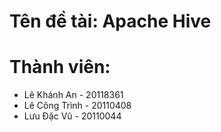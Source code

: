 # Tên đề tài: Apache Hive
# Thành viên:
- Lê Khánh An - 20118361
- Lê Công Trình - 20110408
- Lưu Đặc Vũ - 20110044
